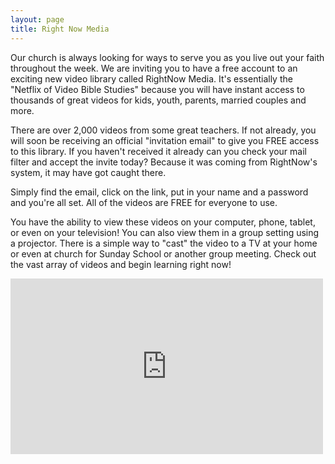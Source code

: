 ```yaml
---
layout: page
title: Right Now Media
---
```


Our church is always looking for ways to serve you as you live out your faith throughout the week. We are inviting you to have a free account to an exciting new video library called RightNow Media. It's essentially the "Netflix of Video Bible Studies" because you will have instant access to thousands of great videos for kids, youth, parents, married couples and more. 

There are over 2,000 videos from some great teachers. If not already, you will soon be receiving an official "invitation email" to give you FREE access to this library. If you haven't received it already can you check your mail filter and accept the invite today? Because it was coming from RightNow's system, it may have got caught there. 

Simply find the email, click on the link, put in your name and a password and you're all set. All of the videos are FREE for everyone to use. 

You have the ability to view these videos on your computer, phone, tablet, or even on your television! You can also view them in a group setting using a projector. There is a simple way to "cast" the video to a TV at your home or even at church for Sunday School or another group meeting. Check out the vast array of videos and begin learning right now!

<iframe src="http://player.vimeo.com/video/60772505" width="500" height="281" frameborder="0" webkitAllowFullScreen mozallowfullscreen allowFullScreen></iframe>